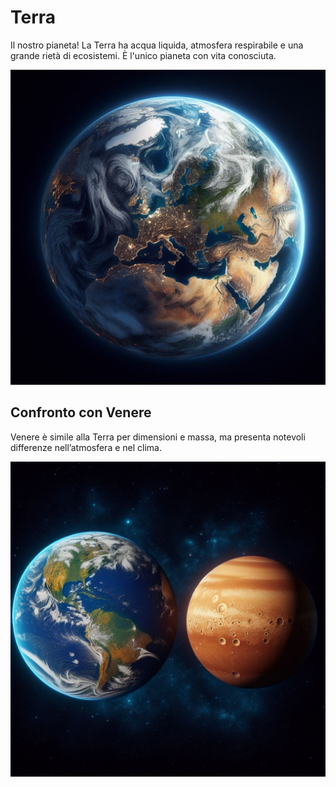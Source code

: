 # Terra

Il nostro pianeta! La Terra ha acqua liquida, atmosfera respirabile e una grande rietà di ecosistemi. È l'unico pianeta con vita conosciuta.

![Terra](assets/images/terra.jpg)

## Confronto con Venere

Venere è simile alla Terra per dimensioni e massa, ma presenta notevoli differenze nell’atmosfera e nel clima.

![Terra VS Venere](./assets/images/terra-vs-venere.jpg)
